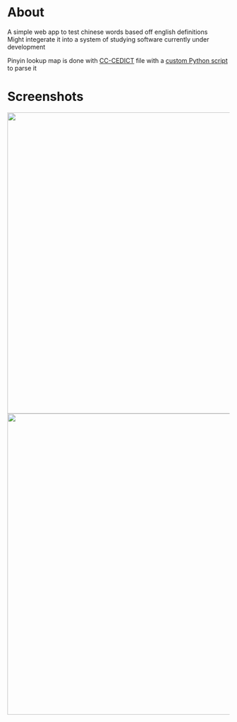 # About

A simple web app to test chinese words based off english definitions<br>
Might integerate it into a system of studying software currently under development

Pinyin lookup map is done with [CC-CEDICT](https://www.mdbg.net/chinese/dictionary?page=cc-cedict) file with a [custom Python script](https://gist.github.com/ballgoesvroomvroom/5c67d0e4a2fcaf8ee3201fbd4ba9f9c1) to parse it
# Screenshots
<img src="https://user-images.githubusercontent.com/54146032/169836073-0f79c9da-b7b4-4951-bca1-800e332661f5.png" data-conical-src="https://user-images.githubusercontent.com/54146032/169836073-0f79c9da-b7b4-4951-bca1-800e332661f5.png" width=682>
<img src="https://user-images.githubusercontent.com/54146032/169836254-9744f9ba-f806-462a-98fb-a4dccf72585c.png" data-conical-src="https://user-images.githubusercontent.com/54146032/169836254-9744f9ba-f806-462a-98fb-a4dccf72585c.png" width=682>
